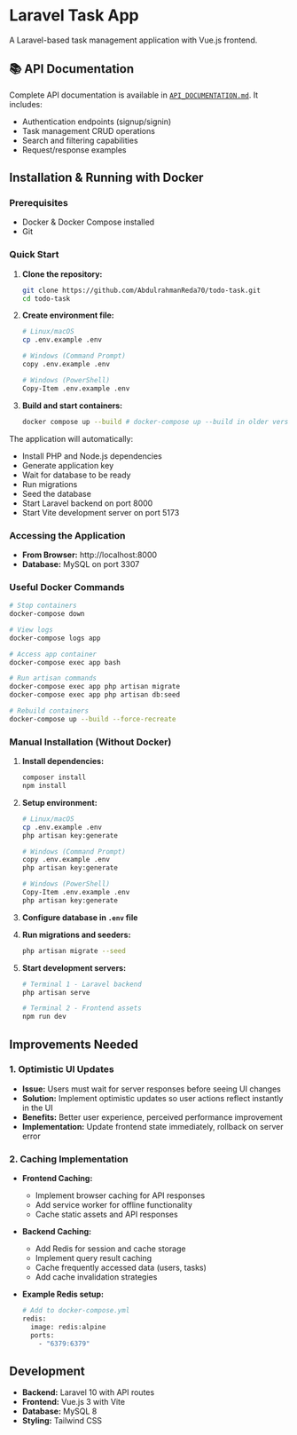 # Laravel Task App

A Laravel-based task management application with Vue.js frontend.

## 📚 API Documentation

Complete API documentation is available in [`API_DOCUMENTATION.md`](./API_DOCUMENTATION.md). It includes:

-   Authentication endpoints (signup/signin)
-   Task management CRUD operations
-   Search and filtering capabilities
-   Request/response examples

## Installation & Running with Docker

### Prerequisites

-   Docker & Docker Compose installed
-   Git

### Quick Start

1. **Clone the repository:**

    ```bash
    git clone https://github.com/AbdulrahmanReda70/todo-task.git
    cd todo-task
    ```

2. **Create environment file:**

    ```bash
    # Linux/macOS
    cp .env.example .env

    # Windows (Command Prompt)
    copy .env.example .env

    # Windows (PowerShell)
    Copy-Item .env.example .env
    ```

3. **Build and start containers:**
    ```bash
    docker compose up --build # docker-compose up --build in older versions
    ```

The application will automatically:

-   Install PHP and Node.js dependencies
-   Generate application key
-   Wait for database to be ready
-   Run migrations
-   Seed the database
-   Start Laravel backend on port 8000
-   Start Vite development server on port 5173

### Accessing the Application

-   **From Browser:** http://localhost:8000
-   **Database:** MySQL on port 3307

### Useful Docker Commands

```bash
# Stop containers
docker-compose down

# View logs
docker-compose logs app

# Access app container
docker-compose exec app bash

# Run artisan commands
docker-compose exec app php artisan migrate
docker-compose exec app php artisan db:seed

# Rebuild containers
docker-compose up --build --force-recreate
```

### Manual Installation (Without Docker)

1. **Install dependencies:**

    ```bash
    composer install
    npm install
    ```

2. **Setup environment:**

    ```bash
    # Linux/macOS
    cp .env.example .env
    php artisan key:generate

    # Windows (Command Prompt)
    copy .env.example .env
    php artisan key:generate

    # Windows (PowerShell)
    Copy-Item .env.example .env
    php artisan key:generate
    ```

3. **Configure database in `.env` file**

4. **Run migrations and seeders:**

    ```bash
    php artisan migrate --seed
    ```

5. **Start development servers:**

    ```bash
    # Terminal 1 - Laravel backend
    php artisan serve

    # Terminal 2 - Frontend assets
    npm run dev
    ```

## Improvements Needed

### 1. Optimistic UI Updates

-   **Issue:** Users must wait for server responses before seeing UI changes
-   **Solution:** Implement optimistic updates so user actions reflect instantly in the UI
-   **Benefits:** Better user experience, perceived performance improvement
-   **Implementation:** Update frontend state immediately, rollback on server error

### 2. Caching Implementation

-   **Frontend Caching:**

    -   Implement browser caching for API responses
    -   Add service worker for offline functionality
    -   Cache static assets and API responses

-   **Backend Caching:**

    -   Add Redis for session and cache storage
    -   Implement query result caching
    -   Cache frequently accessed data (users, tasks)
    -   Add cache invalidation strategies

-   **Example Redis setup:**
    ```bash
    # Add to docker-compose.yml
    redis:
      image: redis:alpine
      ports:
        - "6379:6379"
    ```

## Development

-   **Backend:** Laravel 10 with API routes
-   **Frontend:** Vue.js 3 with Vite
-   **Database:** MySQL 8
-   **Styling:** Tailwind CSS
